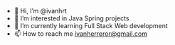 - 👋 Hi, I’m @ivanhrt
- 👀 I’m interested in Java Spring projects
- 🌱 I’m currently learning Full Stack Web development
- 📫 How to reach me ivanherreror@gmail.com

<!---
ivanhrt/ivanhrt is a ✨ special ✨ repository because its `README.md` (this file) appears on your GitHub profile.
You can click the Preview link to take a look at your changes.
--->
